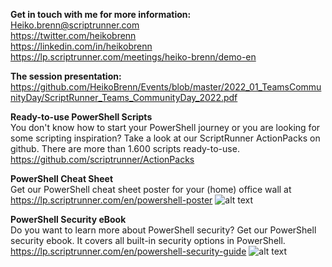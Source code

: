<strong>Get in touch with me for more information:</strong> <br />
Heiko.brenn@scriptrunner.com<br />
https://twitter.com/heikobrenn<br />
https://linkedin.com/in/heikobrenn<br />
https://lp.scriptrunner.com/meetings/heiko-brenn/demo-en

<strong>The session presentation:</strong></br>
https://github.com/HeikoBrenn/Events/blob/master/2022_01_TeamsCommunityDay/ScriptRunner_Teams_CommunityDay_2022.pdf


<strong>Ready-to-use PowerShell Scripts</strong> <br />
You don't know how to start your PowerShell journey or you are looking for some scripting inspiration?
Take a look at our ScriptRunner ActionPacks on github.
There are more than 1.600 scripts ready-to-use. 
https://github.com/scriptrunner/ActionPacks

<strong>PowerShell Cheat Sheet</strong> <br />
Get our PowerShell cheat sheet poster for your (home) office wall at https://lp.scriptrunner.com/en/powershell-poster
![alt text](https://lp.scriptrunner.com/hs-fs/hubfs/Mockup-Poster-500x760.png?width=1140&height=750&name=Mockup-Poster-500x760.png "PowerShell Poster")

<strong>PowerShell Security eBook</strong> <br />
Do you want to learn more about PowerShell security? Get our PowerShell security ebook. It covers all built-in security options in PowerShell. 
https://lp.scriptrunner.com/en/powershell-security-guide
![alt text](https://lp.scriptrunner.com/hs-fs/hubfs/LPs/ScriptRunner-eBook-MockUp2.png?width=1783&name=ScriptRunner-eBook-MockUp2.png "PowerShell Security Ebook")



